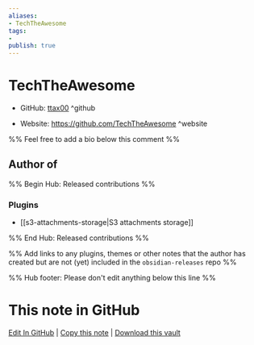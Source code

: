 ```yaml
---
aliases:
- TechTheAwesome
tags:
- 
publish: true
---
```


# TechTheAwesome

- GitHub: [ttax00](https://github.com/ttax00/) ^github
<!-- - Discord: `@` ^discord-->
- Website: <https://github.com/TechTheAwesome> ^website
<!-- - [[Publish sites|Publish site]]: <https://> ^publish-->

%% Feel free to add a bio below this comment %%


## Author of

%% Begin Hub: Released contributions %%
### Plugins
- [[s3-attachments-storage|S3 attachments storage]]

%% End Hub: Released contributions %%

%% Add links to any plugins, themes or other notes that the author has created but are not (yet) included in the `obsidian-releases` repo %%

<!--
### Unlisted plugins
-->

<!--
### Others
-->

<!--
## Sponsor this author
-->

<!-- - [[GitHub sponsors]]: [Sponsor @ttax00 on GitHub Sponsors](https://github.com/sponsors/ttax00) ^github-sponsor-->
<!-- - [[Buy me a coffee]]: <https://> ^buy-me-a-coffee-->
<!-- - [[PayPal]]: <https://> ^paypal-->
<!-- - [[Patreon]]: <https://> ^patreon-->

<!--
## Follow this author
-->

<!-- - [[YouTube Channels|On YouTube]]: <https://> ^youtube-->
<!-- - Twitter: <https://> ^twitter-->
<!-- - ... -->

%% Hub footer: Please don't edit anything below this line %%

# This note in GitHub

<span class="git-footer">[Edit In GitHub](https://github.dev/obsidian-community/obsidian-hub/blob/main/01%20-%20Community/People/ttax00.md "git-hub-edit-note") | [Copy this note](https://raw.githubusercontent.com/obsidian-community/obsidian-hub/main/01%20-%20Community/People/ttax00.md "git-hub-copy-note") | [Download this vault](https://github.com/obsidian-community/obsidian-hub/archive/refs/heads/main.zip "git-hub-download-vault") </span>
